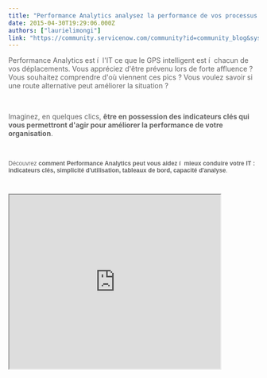 ```yaml
---
title: "Performance Analytics analysez la performance de vos processus IT sur la plateforme ServiceNow"
date: 2015-04-30T19:29:06.000Z
authors: ["laurielimongi"]
link: "https://community.servicenow.com/community?id=community_blog&sys_id=065e6aaddbd0dbc01dcaf3231f9619de"
---
```

<p><span style="color: #646464;">Performance Analytics est í  l'IT ce que le GPS intelligent est í  chacun de vos déplacements. Vous appréciez d'être prévenu lors de forte affluence ? Vous souhaitez comprendre d'où viennent ces pics ? Vous voulez savoir si une route alternative peut améliorer la situation ? </span></p><p><span style="color: #646464;"><br/></span></p><p><span style="color: #646464;">Imaginez, en quelques clics, <strong>être en possession des indicateurs clés qui vous permettront d'agir pour améliorer la performance de votre organisation</strong>. </span></p><p><span style="color: #646464;"><br/></span></p><p><span style="font-family: Arial; font-size: 12px; color: #646464;">Découvrez <strong>comment Performance Analytics peut vous aidez í  mieux conduire votre IT : indicateurs clés, simplicité d'utilisation, tableaux de bord, capacité d'analyse</strong>.</span></p><div style="color: #000000; font-family: Arial; font-size: 12px;"><span style="color: #646464;"><br/></span><p></p><p style="color: #000000; font-family: Arial; font-size: 12px;"><span style="color: #646464;"><iframe src="https://youtube.com/embed/IYmCV0DsOII" width="425" height="350"/></span></p><p style="color: #000000; font-family: Arial; font-size: 12px;"><strong><br/></strong></p><p style="color: #000000; font-family: Arial; font-size: 12px;"><span style="color: #646464;">Pour en savoir plus sur Performance Analytics :</span></p><ul><li><a title="w.servicenow.com/content/dam/servicenow/documents/datasheets/ds-performance-analytics.pdf" href="http://www.servicenow.com/content/dam/servicenow/documents/datasheets/ds-performance-analytics.pdf" style="color: #d1232b;">Fiche technique</a><span style="color: #646464;"> </span></li><li><span style="color: #646464;">Pourquoi les tendances quotidiennes surpassent les rapports mensuels : </span><strong style="color: #646464;"><a title="" _jive_internal="true" href="/community/learn/knowledge-user-conference/blog/2014/04/17/performance-analytics-why-daily-trending-beats-monthly-reporting" style="color: #d1232b;">blog</a></strong></li><li><span style="color: #646464;">Les bons indicateurs de performance : </span><strong style="color: #646464;"><a title="" _jive_internal="true" href="/community/learn/knowledge-user-conference/blog/2014/04/24/lagging-performance-leading-indicators" style="color: #d1232b;">blog</a></strong></li><li><span style="color: #646464;">Quels sont les KPI ITSM les plus utilisés par les départements informatiques : </span><a _jive_internal="true" href="/community/learn/knowledge-user-conference/blog/2014/04/28/the-itsm-kpis-most-it-departments-track" style="color: #d1232b;"><strong>blog</strong></a></li></ul><p></p></div>